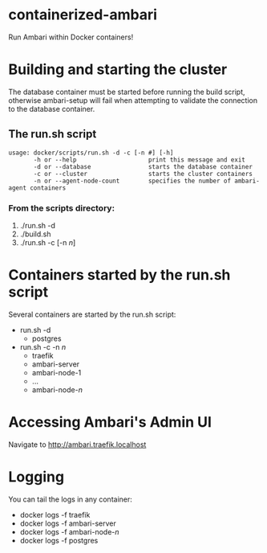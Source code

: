 # containerized-ambari
Run Ambari within Docker containers!

# Building and starting the cluster
The database container must be started before running the build script, otherwise ambari-setup will fail when attempting to validate the connection to the database container.

## The run.sh script
    usage: docker/scripts/run.sh -d -c [-n #] [-h]
           -h or --help                    print this message and exit
           -d or --database                starts the database container
           -c or --cluster                 starts the cluster containers
           -n or --agent-node-count        specifies the number of ambari-agent containers

### From the scripts directory:
1. ./run.sh -d
1. ./build.sh
1. ./run.sh -c [-n *n*]

# Containers started by the run.sh script
Several containers are started by the run.sh script:

- run.sh -d
  - postgres
- run.sh -c -n *n*
  - traefik
  - ambari-server
  - ambari-node-1
  - ...
  - ambari-node-*n*

# Accessing Ambari's Admin UI
Navigate to http://ambari.traefik.localhost

# Logging
You can tail the logs in any container:
- docker logs -f traefik
- docker logs -f ambari-server
- docker logs -f ambari-node-*n*
- docker logs -f postgres

